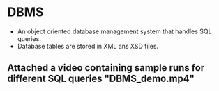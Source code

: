 # DBMS  

- An object oriented database management system that handles SQL queries.  
- Database tables are stored in XML ans XSD files.

## Attached a video containing sample runs for different SQL queries "DBMS_demo.mp4"  
